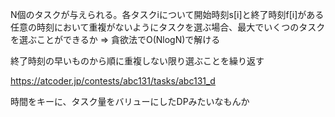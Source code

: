 N個のタスクが与えられる。各タスクiについて開始時刻s[i]と終了時刻f[i]がある
任意の時刻において重複がないようにタスクを選ぶ場合、最大でいくつのタスクを選ぶことができるか
=> 貪欲法でO(NlogN)で解ける

終了時刻の早いものから順に重複しない限り選ぶことを繰り返す

https://atcoder.jp/contests/abc131/tasks/abc131_d

時間をキーに、タスク量をバリューにしたDPみたいなもんか
